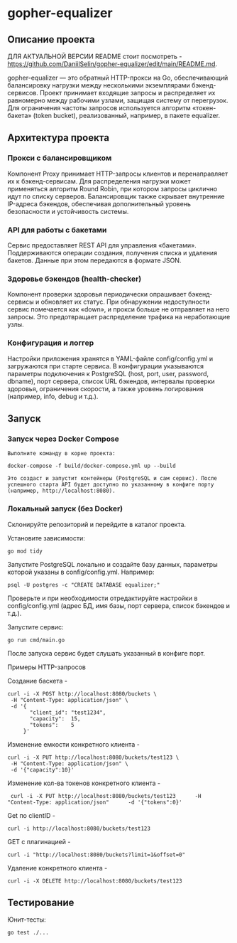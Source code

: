 # gopher-equalizer
## Описание проекта

ДЛЯ АКТУАЛЬНОЙ ВЕРСИИ README стоит посмотреть - https://github.com/DaniilSelin/gopher-equalizer/edit/main/README.md.

gopher-equalizer — это обратный HTTP-прокси на Go, обеспечивающий балансировку нагрузки между несколькими экземплярами бэкенд-сервисов. Проект принимает входящие запросы и распределяет их равномерно между рабочими узлами, защищая систему от перегрузок. Для ограничения частоты запросов используется алгоритм «токен-бакета» (token bucket), реализованный, например, в пакете equalizer. 

## Архитектура проекта

### Прокси с балансировщиком

Компонент Proxy принимает HTTP-запросы клиентов и перенаправляет их к бэкенд-сервисам. Для распределения нагрузки может применяться алгоритм Round Robin, при котором запросы циклично идут по списку серверов. Балансировщик также скрывает внутренние IP-адреса бэкендов, обеспечивая дополнительный уровень безопасности и устойчивость системы.

### API для работы с бакетами

Сервис предоставляет REST API для управления «бакетами». Поддерживаются операции создания, получения списка и удаления бакетов. Данные при этом передаются в формате JSON.

### Здоровье бэкендов (health-checker)

Компонент проверки здоровья периодически опрашивает бэкенд-сервисы  и обновляет их статус. При обнаружении недоступности сервис помечается как «down», и прокси больше не отправляет на него запросы. Это предотвращает распределение трафика на неработающие узлы.

### Конфигурация и логгер

Настройки приложения хранятся в YAML-файле config/config.yml и загружаются при старте сервиса. В конфигурации указываются параметры подключения к PostgreSQL (host, port, user, password, dbname), порт сервера, список URL бэкендов, интервалы проверки здоровья, ограничения скорости, а также уровень логирования (например, info, debug и т.д.).

## Запуск

### Запуск через Docker Compose

    Выполните команду в корне проекта:

    docker-compose -f build/docker-compose.yml up --build

    Это создаст и запустит контейнеры (PostgreSQL и сам сервис). После успешного старта API будет доступно по указанному в конфиге порту (например, http://localhost:8080).

### Локальный запуск (без Docker)

Склонируйте репозиторий и перейдите в каталог проекта.

Установите зависимости:

    go mod tidy

Запустите PostgreSQL локально и создайте базу данных, параметры которой указаны в config/config.yml. Например:

    psql -U postgres -c "CREATE DATABASE equalizer;"

Проверьте и при необходимости отредактируйте настройки в config/config.yml (адрес БД, имя базы, порт сервера, список бэкендов и т.д.).

Запустите сервис:

    go run cmd/main.go

После запуска сервис будет слушать указанный в конфиге порт.

Примеры HTTP-запросов

Создание баскета -

    curl -i -X POST http://localhost:8080/buckets \
     -H "Content-Type: application/json" \
     -d '{
           "client_id": "test1234",
           "capacity":  15,
           "tokens":    5
         }'

Изменение емкости конкретного клиента -

    curl -i -X PUT http://localhost:8080/buckets/test123 \
     -H "Content-Type: application/json" \
     -d '{"capacity":10}'

Изменение кол-ва токенов конкретного клиента -

     curl -i -X PUT http://localhost:8080/buckets/test123      -H "Content-Type: application/json"      -d '{"tokens":0}'

Get по clientID -

    curl -i http://localhost:8080/buckets/test123

GET с плагинацией -

    curl -i "http://localhost:8080/buckets?limit=1&offset=0"


Удаление конкретного клиента - 

    curl -i -X DELETE http://localhost:8080/buckets/test123

## Тестирование

Юнит-тесты:

    go test ./...
